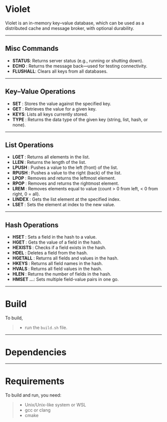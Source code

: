 # Violet
Violet is an in-memory key–value database, which can be used as a distributed cache and message broker, with optional durability.

---

## Misc Commands

* **STATUS**: Returns server status (e.g., running or shutting down).
* **ECHO <message>**: Returns the message back—used for testing connectivity.
* **FLUSHALL**: Clears all keys from all databases.

---

## Key–Value Operations

* **SET <key> <value>**: Stores the value against the specified key.
* **GET <key>**: Retrieves the value for a given key.
* **KEYS**: Lists all keys currently stored.
* **TYPE <key>**: Returns the data type of the given key (string, list, hash, or none).

---

## List Operations

* **LGET <key>**: Returns all elements in the list.
* **LLEN <key>**: Returns the length of the list.
* **LPUSH <key> <value>**: Pushes a value to the left (front) of the list.
* **RPUSH <key> <value>**: Pushes a value to the right (back) of the list.
* **LPOP <key>**: Removes and returns the leftmost element.
* **RPOP <key>**: Removes and returns the rightmost element.
* **LREM <key> <count> <value>**: Removes elements equal to value (count > 0 from left, < 0 from right, 0 = all).
* **LINDEX <key> <index>**: Gets the list element at the specified index.
* **LSET <key> <index> <value>**: Sets the element at index to the new value.

---

## Hash Operations

* **HSET <key> <field> <value>**: Sets a field in the hash to a value.
* **HGET <key> <field>**: Gets the value of a field in the hash.
* **HEXISTS <key> <field>**: Checks if a field exists in the hash.
* **HDEL <key> <field>**: Deletes a field from the hash.
* **HGETALL <key>**: Returns all fields and values in the hash.
* **HKEYS <key>**: Returns all field names in the hash.
* **HVALS <key>**: Returns all field values in the hash.
* **HLEN <key>**: Returns the number of fields in the hash.
* **HMSET <key> <field1> <val1> ...**: Sets multiple field-value pairs in one go.

---

# Build
To build,
>* run the ```build.sh``` file.

---

# Dependencies


---

# Requirements
To build and run, you need:
>* Unix/Unix-like system or WSL
>* gcc or clang
>* cmake
